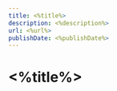 ```yaml
---
title: <%title%>
description: <%description%>
url: <%url%>
publishDate: <%publishDate%>
---
```


# <%title%>

